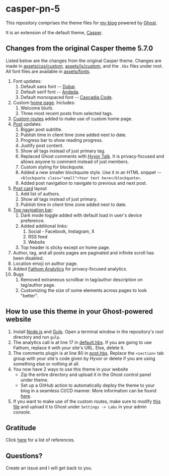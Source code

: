 # casper-pn-5

This repository comprises the theme files for [my blog](https://blog.pratyushnalam.com) powered by [Ghost](https://ghost.org).

It is an extension of the default theme, [Casper](https://github.com/TryGhost/Casper).

## Changes from the original Casper theme 5.7.0

Listed below are the changes from the original Casper theme. Changes are made in [assets/css/custom](assets/css/custom), [assets/js/custom](assets/js/custom), and the `.hbs` files under root. All font files are available in [assets/fonts](assets/fonts).

1. Font updates:
   1. Default sans font -- [Dubai](https://dubaifont.com/).
   2. Default serif font -- [Andada](https://www.fontsquirrel.com/fonts/andada).
   3. Default monospaced font -- [Cascadia Code](https://github.com/microsoft/cascadia-code).
2. Custom [home page](home.hbs). Includes:
   1. Welcome blurb.
   2. Three most recent posts from selected tags.
3. [Custom routes](extras/routes.yaml) added to make use of custom home page.
4. [Post](post.hbs) updates:
   1. Bigger post subtitle.
   2. Publish time in client time zone added next to date.
   3. Progress bar to show reading progress.
   4. Justify post content.
   5. Show all tags instead of just primary tag.
   6. Replaced Ghost comments with [Hyvor Talk](https://talk.hyvor.com/). It is privacy-focused and allows anyone to comment instead of just members.
   7. Custom styling for blockquote.
   8. Added a new smaller blockquote style. Use it in an HTML snippet -- `<blockquote class="small">Your text here</blockquote>`.
   9. Added post navigation to navigate to previous and next post.
5. [Post card](partials/post-card.hbs) layout
   1. Add list of authors.
   2. Show all tags instead of just primary.
   3. Publish time in client time zone added next to date.
6. [Top navigation bar](default.hbs):
   1. Dark mode toggle added with default load in user's device preference.
   2. Added additional links:
      1. Social - Facebook, Instagram, X
      2. RSS feed
      3. Website
   3. Top header is sticky except on home page.
7. Author, tag, and all posts pages are paginated and infinite scroll has been disabled.
8. Location emoji on author page.
9. Added [Fathom Analytics](https://usefathom.com/) for privacy-focused analytics.
10. Bugs
    1. Removed extraneous scrollbar in tag/author description on tag/author page.
    2. Customizing the size of some elements across pages to look "better".

## How to use this theme in your Ghost-powered website

1. Install [Node.js](https://nodejs.org/) and [Gulp](https://gulpjs.com/). Open a terminal window in the repository's root directory and run `gulp`.
2. The analytics call is at line 17 in [default.hbs](default.hbs). If you are going to use Fathom, replace it with your site's URL. Else, delete it.
3. The comments plugin is at line 80 in [post.hbs](post.hbs). Replace the `<section>` tab group with your site's code given by Hyvor or delete if you are using something else or nothing at all.
4. You now have 2 ways to use this theme in your website
    * Zip the entire directory and upload it in the Ghost control panel under theme.
    * Set up a GitHub action to automatically deploy the theme to your blog in a seamless CI/CD manner. More information can be found [here](https://github.com/marketplace/actions/deploy-ghost-theme).
5. If you want to make use of the custom routes, make sure to modify [this file](extras/routes.yaml) and upload it to Ghost under `Settings -> Labs` in your admin console.

## Gratitude

Click [here](THANKS.md) for a list of references.

## Questions?

Create an issue and I will get back to you.
